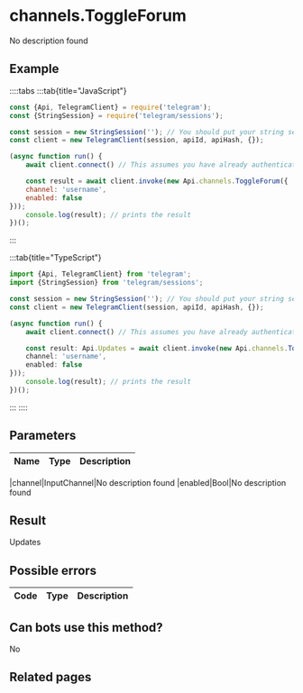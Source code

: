 # channels.ToggleForum

No description found

## Example

::::tabs
:::tab{title="JavaScript"}
```js
const {Api, TelegramClient} = require('telegram');
const {StringSession} = require('telegram/sessions');

const session = new StringSession(''); // You should put your string session here
const client = new TelegramClient(session, apiId, apiHash, {});

(async function run() {
    await client.connect() // This assumes you have already authenticated with .start()

    const result = await client.invoke(new Api.channels.ToggleForum({
    channel: 'username',
    enabled: false
}));
    console.log(result); // prints the result
})();
```
:::

:::tab{title="TypeScript"}
```ts
import {Api, TelegramClient} from 'telegram';
import {StringSession} from 'telegram/sessions';

const session = new StringSession(''); // You should put your string session here
const client = new TelegramClient(session, apiId, apiHash, {});

(async function run() {
    await client.connect() // This assumes you have already authenticated with .start()

    const result: Api.Updates = await client.invoke(new Api.channels.ToggleForum({
    channel: 'username',
    enabled: false
}));
    console.log(result); // prints the result
})();
```
:::
::::



## Parameters

| Name | Type | Description |
| :--: | ---- | ----------- |

|channel|InputChannel|No description found
|enabled|Bool|No description found


## Result

Updates

## Possible errors

| Code | Type | Description |
| :--: | ---- | ----------- |



## Can bots use this method?

No

## Related pages


